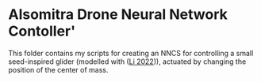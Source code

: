 # Alsomitra Drone Neural Network Contoller'

This folder contains my scripts for creating an NNCS for controlling a small seed-inspired glider (modelled with ([Li 2022](https://doi.org/10.1017/jfm.2022.89))), actuated by changing the position of the center of mass.
